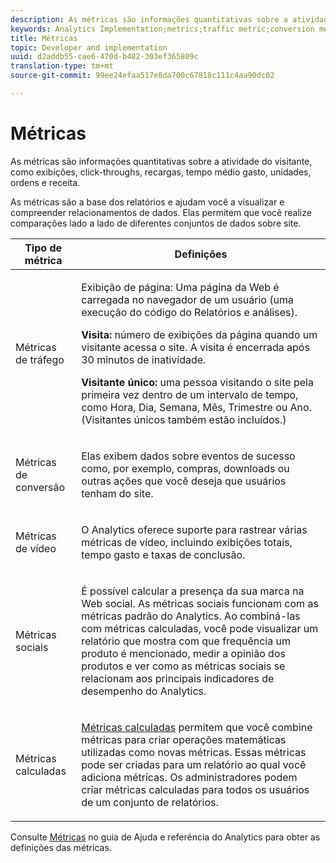 ```yaml
---
description: As métricas são informações quantitativas sobre a atividade do visitante, como exibições, click-throughs, recargas, tempo médio gasto, unidades, ordens e receita.
keywords: Analytics Implementation;metrics;traffic metric;conversion metric;video metric;social metric;calculated metric;page view;visit;unique visitor
title: Métricas
topic: Developer and implementation
uuid: d2addb55-cae6-470d-b482-303ef365809c
translation-type: tm+mt
source-git-commit: 99ee24efaa517e8da700c67818c111c4aa90dc02

---
```



# Métricas

As métricas são informações quantitativas sobre a atividade do visitante, como exibições, click-throughs, recargas, tempo médio gasto, unidades, ordens e receita.

As métricas são a base dos relatórios e ajudam você a visualizar e compreender relacionamentos de dados. Elas permitem que você realize comparações lado a lado de diferentes conjuntos de dados sobre site.

<table id="table_2FA18126829241DE897CFCE9BAE9F4AD"> 
 <thead> 
  <tr> 
   <th colname="col1" class="entry"> Tipo de métrica </th> 
   <th colname="col2" class="entry"> Definições </th> 
  </tr> 
 </thead>
 <tbody> 
  <tr> 
   <td colname="col1"> <p>Métricas de tráfego </p> </td> 
   <td colname="col2"> <p> <b></b> Exibição de página: Uma página da Web é carregada no navegador de um usuário (uma execução do código do Relatórios e análises). </p> <p> <b>Visita:</b> número de exibições da página quando um visitante acessa o site. A visita é encerrada após 30 minutos de inatividade. </p> <p> <b>Visitante único:</b> uma pessoa visitando o site pela primeira vez dentro de um intervalo de tempo, como Hora, Dia, Semana, Mês, Trimestre ou Ano. (Visitantes únicos também estão incluídos.) </p> </td> 
  </tr> 
  <tr> 
   <td colname="col1"> <p>Métricas de conversão </p> </td> 
   <td colname="col2"> <p> Elas exibem dados sobre eventos de sucesso como, por exemplo, compras, downloads ou outras ações que você deseja que usuários tenham do site. </p> </td> 
  </tr> 
  <tr> 
   <td colname="col1"> <p>Métricas de vídeo </p> </td> 
   <td colname="col2"> <p>O Analytics oferece suporte para rastrear várias métricas de vídeo, incluindo exibições totais, tempo gasto e taxas de conclusão. </p> </td> 
  </tr> 
  <tr> 
   <td colname="col1"> <p>Métricas sociais </p> </td> 
   <td colname="col2"> <p> É possível calcular a presença da sua marca na Web social. As métricas sociais funcionam com as métricas padrão do Analytics. Ao combiná-las com métricas calculadas, você pode visualizar um relatório que mostra com que frequência um produto é mencionado, medir a opinião dos produtos e ver como as métricas sociais se relacionam aos principais indicadores de desempenho do Analytics. </p> </td> 
  </tr> 
  <tr> 
   <td colname="col1"> <p>Métricas calculadas </p> </td> 
   <td colname="col2"> <p><a href="https://marketing.adobe.com/resources/help/en_US/reference/calculated_metric.html">Métricas calculadas</a> permitem que você combine métricas para criar operações matemáticas utilizadas como novas métricas. Essas métricas pode ser criadas para um relatório ao qual você adiciona métricas. Os administradores podem criar métricas calculadas para todos os usuários de um conjunto de relatórios. </p> </td> 
  </tr> 
 </tbody> 
</table>

Consulte [Métricas](https://marketing.adobe.com/resources/help/en_US/reference/metrics.html) no guia de Ajuda e referência do Analytics para obter as definições das métricas.
